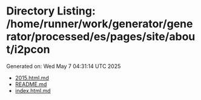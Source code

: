 # Directory Listing: /home/runner/work/generator/generator/processed/es/pages/site/about/i2pcon
Generated on: Wed May  7 04:31:14 UTC 2025

- [2015.html.md](2015.html.md)
- [README.md](README.md)
- [index.html.md](index.html.md)
